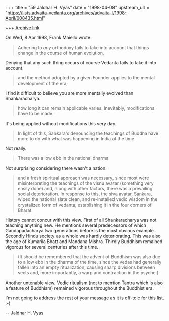 +++
title = "59 Jaldhar H. Vyas"
date = "1998-04-08"
upstream_url = "https://lists.advaita-vedanta.org/archives/advaita-l/1998-April/008435.html"

+++
[Archive link](https://lists.advaita-vedanta.org/archives/advaita-l/1998-April/008435.html)

On Wed, 8 Apr 1998, Frank Maiello wrote:

> Adhering to *any* orthodoxy fails to take into account
> that things change in the course of human evolution,

Denying that any such thing occurs of course Vedanta fails to take it into
account.

>  and
> the method adopted by a given Founder applies to the
> mental development of the era;

I find it difficult to believe you are more mentally evolved than
Shankaracharya.

> how long it can remain
> applicable varies.  Inevitably, modifications have to be
> made.

It's being applied without modifications this very day.

> In light of this, Sankara's denouncing the teachings
> of Buddha have more to do with what was happening in India
> at the time.

Not really.

> There was a low ebb in the national dharma

Not surprising considering there wasn't a nation.

> and a fresh spiritual approach was necessary, since most
> were misinterpreting the teachings of the visnu avatar
> (something very easily done) and, along with other factors,
> there was a prevailing social deterioration.  In response
> to this, the siva avatar, Sankara, wiped the national slate
> clean, and re-installed vedic wisdom in the crystalized form
> of vedanta, establishing it in the four corners of Bharat.

History cannot concur with this view.  First of all Shankaracharya was not
teaching anything new.  He mentions several predecessors of which
Gaudapadacharya two generations before is the most obvious example.
Secondly Hindu society as a whole was hardly deteriorating.  This was also
the age of Kumarila Bhatt and Mandana Mishra.  Thirdly Buddhism remained
vigorous for several centuries after this time.

> (It should be remembered that the advent of Buddhism was
> also due to a low ebb in the dharma of the time, since the
> vedas had generally fallen into an empty ritualization, causing
> sharp divisions between sects and, more importantly, a
> warp and contraction in the psyche.)

Another untenable view.  Vedic ritualism (not to mention Tantra which is
also a feature of Buddhism) remained vigorous throughout the Buddhist era.

I'm not going to address the rest of your message as it is off-toic for
this list. ;-)

--
Jaldhar H. Vyas <jaldhar at braincells.com>

